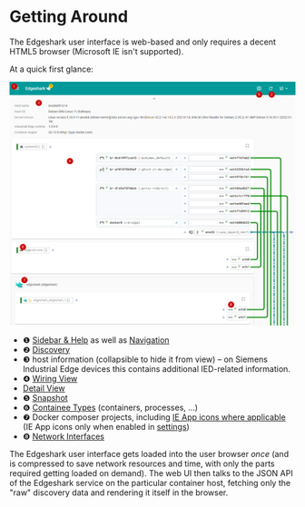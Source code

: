 # Getting Around

The Edgeshark user interface is web-based and only requires a decent HTML5
browser (Microsoft IE isn't supported).

At a quick first glance:

![Edgeshark web UI](_images/overview.png ':class=scrshot')

* ❶ [Sidebar & Help](sidebar-help) as well as [Navigation](sidebar-navigation)
* ❷ [Discovery](discovery)
* ❸ host information (collapsible to hide it from view) – on Siemens Industrial
  Edge devices this contains additional IED-related information.
* ❹ [Wiring View](wiring)
* [Detail View](details)
* ❺ [Snapshot](snapshot)
* ❻ [Containee Types](containees) (containers, processes, ...)
* ❼ Docker composer projects, including [IE App icons where
  applicable](settings?id=siemens-industrial-edge) (IE App icons only when
  enabled in [settings](settings))
* ❽ [Network Interfaces](nifs)

The Edgeshark user interface gets loaded into the user browser _once_ (and is
compressed to save network resources and time, with only the parts required
getting loaded on demand). The web UI then talks to the JSON API of the
Edgeshark service on the particular container host, fetching only the "raw"
discovery data and rendering it itself in the browser.
